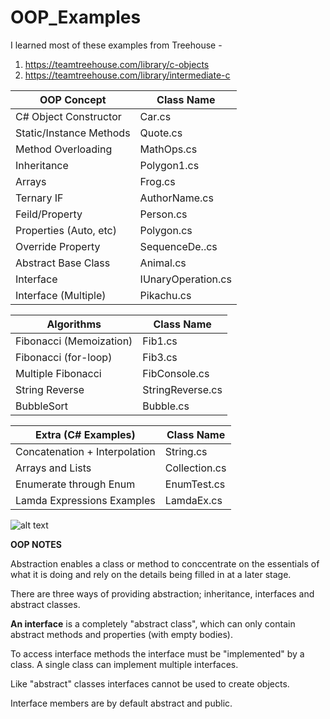 # OOP_Examples

I learned most of these examples from Treehouse -
1. https://teamtreehouse.com/library/c-objects 
2. https://teamtreehouse.com/library/intermediate-c

| OOP Concept             | Class Name         |
| ----------------------- | ------------------ |
| C# Object Constructor   | Car.cs             | 
| Static/Instance Methods | Quote.cs           |
| Method Overloading      | MathOps.cs         |
| Inheritance             | Polygon1.cs        |
| Arrays                  | Frog.cs            |
| Ternary IF              | AuthorName.cs      |
| Feild/Property          | Person.cs          |
| Properties (Auto, etc)  | Polygon.cs         |
| Override Property       | SequenceDe..cs     |
| Abstract Base Class     | Animal.cs          |
| Interface               | IUnaryOperation.cs |
| Interface (Multiple)    | Pikachu.cs         |

| Algorithms              | Class Name         |
| ----------------------- | ------------------ |
| Fibonacci (Memoization) | Fib1.cs            |
| Fibonacci (for-loop)    | Fib3.cs            |
| Multiple Fibonacci      | FibConsole.cs      |
| String Reverse          | StringReverse.cs   |
| BubbleSort              | Bubble.cs          |

| Extra (C# Examples)           | Class Name         |
| ----------------------------- | ------------------ |
| Concatenation + Interpolation | String.cs          |
| Arrays and Lists              | Collection.cs      |
| Enumerate through Enum        | EnumTest.cs        |
| Lamda Expressions Examples    | LamdaEx.cs         |

![alt text](https://thebalancedwriter521.files.wordpress.com/2021/01/fibconsole-1.png)

**OOP NOTES**

Abstraction enables a class or method to conccentrate on the essentials of what it is doing and rely on the details being filled in at a later stage.

There are three ways of providing abstraction; inheritance, interfaces and abstract classes.

**An interface** is a completely "abstract class", which can only contain abstract methods and properties (with empty bodies).

To access interface methods the interface must be "implemented" by a class. A single class can implement multiple interfaces.

Like "abstract" classes interfaces cannot be used to create objects.

Interface members are by default abstract and public.




